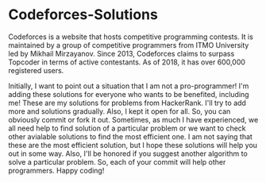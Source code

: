 # Codeforces-Solutions

Codeforces is a website that hosts competitive programming contests. It is maintained by a group of competitive programmers from ITMO University led by Mikhail Mirzayanov. Since 2013, Codeforces claims to surpass Topcoder in terms of active contestants. As of 2018, it has over 600,000 registered users.

Initially, I want to point out a situation that I am not a pro-programmer! I'm adding these solutions for everyone who wants to be benefited, including me! These are my solutions for problems from HackerRank. I'll try to add more and solutions gradually. Also, I kept it open for all. So, you can obviously commit or fork it out. Sometimes, as much I have experienced, we all need help to find solution of a particular problem or we want to check other avialable solutions to find the most efficient one. I am not saying that these are the most efficient solution, but I hope these solutions will help you out in some way. Also, I'll be honored if you suggest another algorithm to solve a particular problem. So, each of your commit will help other programmers. Happy coding!
